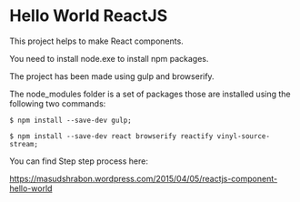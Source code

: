 # Hello World ReactJS

This project helps to make React components.

You need to install node.exe to install npm packages.

The project has been made using gulp and browserify.

The node_modules folder is a set of packages those are installed using the following two commands: 
  
    $ npm install --save-dev gulp;
  
    $ npm install --save-dev react browserify reactify vinyl-source-stream;
  
You can find Step step process here:

https://masudshrabon.wordpress.com/2015/04/05/reactjs-component-hello-world
